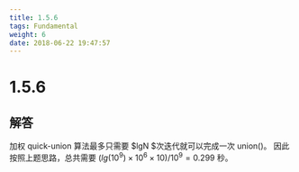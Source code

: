 ```yaml
---
title: 1.5.6
tags: Fundamental
weight: 6
date: 2018-06-22 19:47:57
---
```


# 1.5.6


## 解答

加权 quick-union 算法最多只需要 $lgN $次迭代就可以完成一次 union()。 
因此按照上题思路，总共需要 $(lg(10^9) \times 10^6 \times 10) / 10^9 = 0.299$ 秒。
